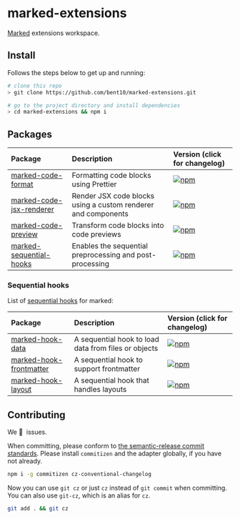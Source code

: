 # marked-extensions

[Marked](https://marked.js.org/) extensions workspace.

## Install

Follows the steps below to get up and running:

```bash
# clone this repo
> git clone https://github.com/bent10/marked-extensions.git

# go to the project directory and install dependencies
> cd marked-extensions && npm i
```

## Packages

| Package                                                | Description                                                   | Version (click for changelog)                                                                            |
| :----------------------------------------------------- | :------------------------------------------------------------ | :------------------------------------------------------------------------------------------------------- |
| [marked-code-format](packages/code-format)             | Formatting code blocks using Prettier                         | [![npm](https://img.shields.io/npm/v/marked-code-format)](packages/code-format/changelog.md)             |
| [marked-code-jsx-renderer](packages/code-jsx-renderer) | Render JSX code blocks using a custom renderer and components | [![npm](https://img.shields.io/npm/v/marked-code-jsx-renderer)](packages/code-jsx-renderer/changelog.md) |
| [marked-code-preview](packages/code-preview)           | Transform code blocks into code previews                      | [![npm](https://img.shields.io/npm/v/marked-code-preview)](packages/code-preview/changelog.md)           |
| [marked-sequential-hooks](packages/sequential-hooks)   | Enables the sequential preprocessing and post-processing      | [![npm](https://img.shields.io/npm/v/marked-sequential-hooks)](packages/sequential-hooks/changelog.md)   |

### Sequential hooks

List of [sequential hooks](packages/sequential-hooks) for marked:

| Package                                              | Description                                          | Version (click for changelog)                                                                          |
| :--------------------------------------------------- | :--------------------------------------------------- | :----------------------------------------------------------------------------------------------------- |
| [marked-hook-data](packages/hook-data)               | A sequential hook to load data from files or objects | [![npm](https://img.shields.io/npm/v/marked-hook-data)](packages/hook-data/changelog.md)               |
| [marked-hook-frontmatter](packages/hook-frontmatter) | A sequential hook to support frontmatter             | [![npm](https://img.shields.io/npm/v/marked-hook-frontmatter)](packages/hook-frontmatter/changelog.md) |
| [marked-hook-layout](packages/hook-layout)           | A sequential hook that handles layouts               | [![npm](https://img.shields.io/npm/v/marked-hook-layout)](packages/hook-layout/changelog.md)           |

## Contributing

We 💛&nbsp; issues.

When committing, please conform to [the semantic-release commit standards](https://www.conventionalcommits.org/). Please install `commitizen` and the adapter globally, if you have not already.

```bash
npm i -g commitizen cz-conventional-changelog
```

Now you can use `git cz` or just `cz` instead of `git commit` when committing. You can also use `git-cz`, which is an alias for `cz`.

```bash
git add . && git cz
```
